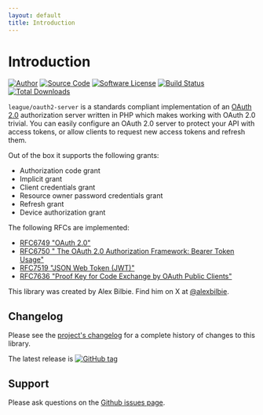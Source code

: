 ```yaml
---
layout: default
title: Introduction
---
```


# Introduction

[![Author](http://img.shields.io/badge/author-@alexbilbie-red.svg?style=flat-square)](https://twitter.com/alexbilbie)
[![Source Code](http://img.shields.io/badge/source-thephpleague%2Foauth2--server-blue.svg?style=flat-square)](https://github.com/thephpleague/oauth2-server)
[![Software License](https://img.shields.io/badge/license-MIT-brightgreen.svg?style=flat-square)](LICENSE.md)
[![Build Status](https://img.shields.io/travis/thephpleague/oauth2-server/master.svg?style=flat-square)](https://travis-ci.org/thephpleague/oauth2-server)
[![Total Downloads](https://img.shields.io/packagist/dt/league/oauth2-server.svg?style=flat-square)](https://packagist.org/packages/league/oauth2-server)

`league/oauth2-server` is a standards compliant implementation of an [OAuth 2.0](https://tools.ietf.org/html/rfc6749) authorization server written in PHP which makes working with OAuth 2.0 trivial. You can easily configure an OAuth 2.0 server to protect your API with access tokens, or allow clients to request new access tokens and refresh them.

Out of the box it supports the following grants:

* Authorization code grant
* Implicit grant
* Client credentials grant
* Resource owner password credentials grant
* Refresh grant
* Device authorization grant

The following RFCs are implemented:

* [RFC6749 "OAuth 2.0"](https://tools.ietf.org/html/rfc6749)
* [RFC6750 " The OAuth 2.0 Authorization Framework: Bearer Token Usage"](https://tools.ietf.org/html/rfc6750)
* [RFC7519 "JSON Web Token (JWT)"](https://tools.ietf.org/html/rfc7519)
* [RFC7636 "Proof Key for Code Exchange by OAuth Public Clients"](https://tools.ietf.org/html/rfc7636)

<!--
You can also easily make your own [custom grants]().
-->

This library was created by Alex Bilbie. Find him on X at [@alexbilbie](https://x.com/alexbilbie).

## Changelog

Please see the [project's changelog](https://github.com/thephpleague/oauth2-server/blob/master/CHANGELOG.md) for a complete history of changes to this library.

The latest release is [![GitHub tag](https://img.shields.io/github/tag/thephpleague/oauth2-server.svg)](https://github.com/thephpleague/oauth2-server/releases)

## Support

Please ask questions on the [Github issues page](https://github.com/thephpleague/oauth2-server/issues).
